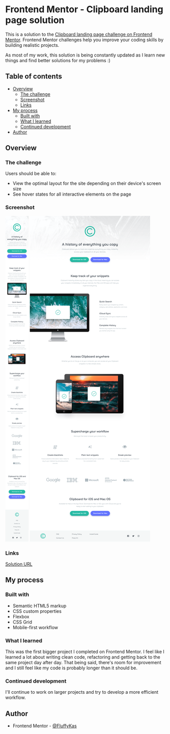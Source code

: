 # Frontend Mentor - Clipboard landing page solution

This is a solution to the [Clipboard landing page challenge on Frontend Mentor](https://www.frontendmentor.io/challenges/clipboard-landing-page-5cc9bccd6c4c91111378ecb9). Frontend Mentor challenges help you improve your coding skills by building realistic projects. 

As most of my work, this solution is being constantly updated as I learn new things and find better solutions for my problems :)

## Table of contents

- [Overview](#overview)
  - [The challenge](#the-challenge)
  - [Screenshot](#screenshot)
  - [Links](#links)
- [My process](#my-process)
  - [Built with](#built-with)
  - [What I learned](#what-i-learned)
  - [Continued development](#continued-development)
- [Author](#author)

## Overview

### The challenge

Users should be able to:

- View the optimal layout for the site depending on their device's screen size
- See hover states for all interactive elements on the page

### Screenshot

![](./screenshots/clipboard-landing-page-mobile.png)
![](./screenshots/clipboard-landing-page-desktop.png)

### Links

[Solution URL](https://fluffykas.github.io/clipboard-landing-page/)

## My process

### Built with

- Semantic HTML5 markup
- CSS custom properties
- Flexbox
- CSS Grid
- Mobile-first workflow

### What I learned

This was the first bigger project I completed on Frontend Mentor. I feel like I learned a lot about writing clean code, refactoring and getting back to the same project day after day. That being said, there's room for improvement and I still feel like my code is probably longer than it should be.

### Continued development

I'll continue to work on larger projects and try to develop a more efficient workflow.

## Author

- Frontend Mentor - [@FluffyKas](https://www.frontendmentor.io/profile/FluffyKas)
